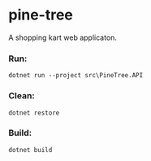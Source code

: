 # pine-tree

A shopping kart web applicaton.

### Run:

`dotnet run --project src\PineTree.API`

### Clean:

`dotnet restore`

### Build:

`dotnet build`
